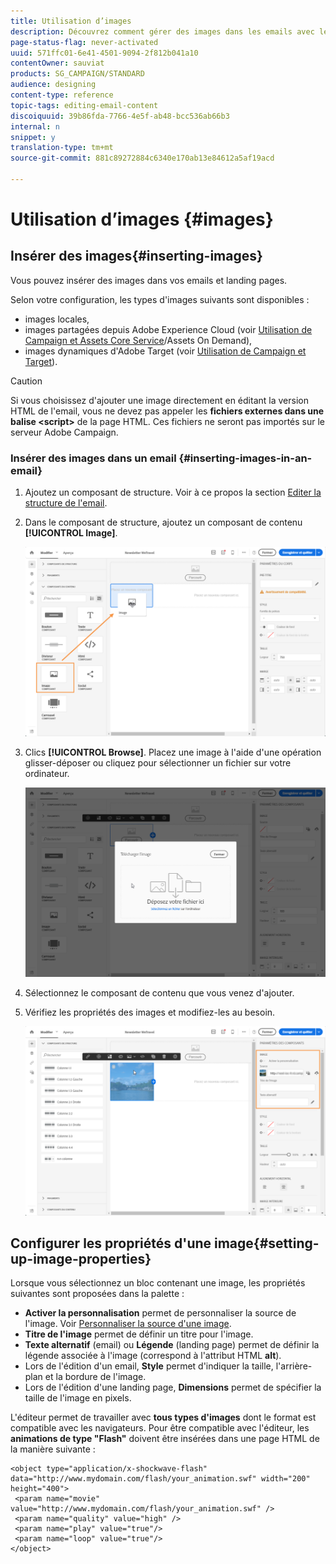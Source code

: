 ```yaml
---
title: Utilisation d’images
description: Découvrez comment gérer des images dans les emails avec le Concepteur d'email.
page-status-flag: never-activated
uuid: 571ffc01-6e41-4501-9094-2f812b041a10
contentOwner: sauviat
products: SG_CAMPAIGN/STANDARD
audience: designing
content-type: reference
topic-tags: editing-email-content
discoiquuid: 39b86fda-7766-4e5f-ab48-bcc536ab66b3
internal: n
snippet: y
translation-type: tm+mt
source-git-commit: 881c89272884c6340e170ab13e84612a5af19acd

---
```



# Utilisation d’images {#images}

## Insérer des images{#inserting-images}

Vous pouvez insérer des images dans vos emails et landing pages.

Selon votre configuration, les types d&#39;images suivants sont disponibles :

* images locales,
* images partagées depuis Adobe Experience Cloud (voir [Utilisation de Campaign et Assets Core Service](../../integrating/using/working-with-campaign-and-assets-core-service.md)/Assets On Demand),
* images dynamiques d&#39;Adobe Target (voir [Utilisation de Campaign et Target](../../integrating/using/about-campaign-target-integration.md)).

>[!CAUTION]
>
>Si vous choisissez d&#39;ajouter une image directement en éditant la version HTML de l&#39;email, vous ne devez pas appeler les **fichiers externes dans une balise &lt;script>** de la page HTML. Ces fichiers ne seront pas importés sur le serveur Adobe Campaign.

### Insérer des images dans un email  {#inserting-images-in-an-email}

1. Ajoutez un composant de structure. Voir à ce propos la section [Editer la structure de l&#39;email](../../designing/using/designing-from-scratch.md#defining-the-email-structure).
1. Dans le composant de structure, ajoutez un composant de contenu **[!UICONTROL Image]**.

   ![](assets/des_insert_images_1.png)

1. Clics **[!UICONTROL Browse]**. Placez une image à l&#39;aide d&#39;une opération glisser-déposer ou cliquez pour sélectionner un fichier sur votre ordinateur.

   ![](assets/des_insert_images_2.png)

1. Sélectionnez le composant de contenu que vous venez d&#39;ajouter.
1. Vérifiez les propriétés des images et modifiez-les au besoin.

   ![](assets/des_insert_images_3.png)

## Configurer les propriétés d&#39;une image{#setting-up-image-properties}

Lorsque vous sélectionnez un bloc contenant une image, les propriétés suivantes sont proposées dans la palette :

* **Activer la personnalisation** permet de personnaliser la source de l&#39;image. Voir [Personnaliser la source d&#39;une image](../../designing/using/personalization.md#personalizing-an-image-source).
* **Titre de l&#39;image** permet de définir un titre pour l&#39;image.
* **Texte alternatif** (email) ou **Légende** (landing page) permet de définir la légende associée à l&#39;image (correspond à l&#39;attribut HTML **alt**).
* Lors de l&#39;édition d&#39;un email, **Style** permet d&#39;indiquer la taille, l&#39;arrière-plan et la bordure de l&#39;image.
* Lors de l&#39;édition d&#39;une landing page, **Dimensions** permet de spécifier la taille de l&#39;image en pixels.

L&#39;éditeur permet de travailler avec **tous types d&#39;images** dont le format est compatible avec les navigateurs. Pour être compatible avec l&#39;éditeur, les **animations de type &quot;Flash&quot;** doivent être insérées dans une page HTML de la manière suivante :

```
<object type="application/x-shockwave-flash" data="http://www.mydomain.com/flash/your_animation.swf" width="200" height="400">
 <param name="movie" value="http://www.mydomain.com/flash/your_animation.swf" />
 <param name="quality" value="high" />
 <param name="play" value="true"/>
 <param name="loop" value="true"/> 
</object>
```

<!--
## Modifying images with the Adobe Creative SDK{#modifying-images-with-the-adobe-creative-sdk}

You can edit images and use a complete set of features powered by the Adobe Creative SDK to enhance your images directly in the content editor when editing emails or landing pages.

The image editor offers a powerful, full-featured image editing UI component that allows you to edit images and apply effects and frames, original high-quality stickers, beautiful overlays, fun features like tilt shift and color splash, pro-level adjustments and more.

To modify an image with the Adobe Creative SDK:

1. Select the image.
1. In the toolbar, click the Creative Cloud icon.

   ![](assets/des_creative_sdk_icon.png)

1. Select the tool you want to use through the icons on the top of the window to modify the image.

   ![](assets/email_designer_ccsdktoolbar.png)

1. Click **[!UICONTROL Save]** when modifications are done. The updated image is saved on Adobe Campaign server and ready to be used.

>[!NOTE]
>
>Tools offered in the image editor cannot be customized.
-->